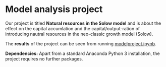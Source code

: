 # Model analysis project

Our project is titled **Natural resources in the Solow model** and is about the effect on the capital accumlation and the capital/output-ration of introducing nautral resources in the neo-classic growth model (Solow).

The **results** of the project can be seen from running [modelproject.ipynb](modelproject.ipynb).

**Dependencies:** Apart from a standard Anaconda Python 3 installation, the project requires no further packages.
